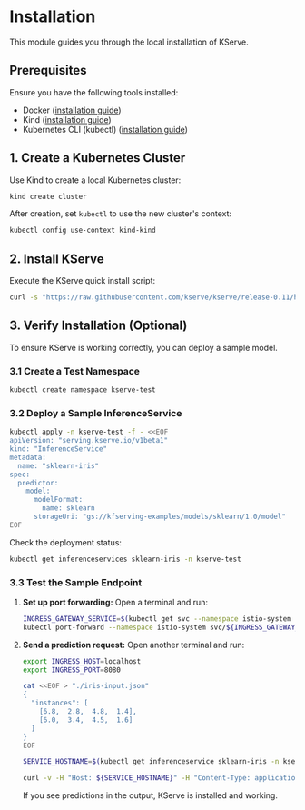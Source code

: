 # Installation

This module guides you through the local installation of KServe.

## Prerequisites

Ensure you have the following tools installed:
- Docker ([installation guide](https://docs.docker.com/engine/install/))
- Kind ([installation guide](https://kind.sigs.k8s.io/docs/user/quick-start))
- Kubernetes CLI (kubectl) ([installation guide](https://kubernetes.io/docs/tasks/tools/))

## 1. Create a Kubernetes Cluster

Use Kind to create a local Kubernetes cluster:
```bash
kind create cluster
```

After creation, set `kubectl` to use the new cluster's context:
```bash
kubectl config use-context kind-kind
```

## 2. Install KServe

Execute the KServe quick install script:
```bash
curl -s "https://raw.githubusercontent.com/kserve/kserve/release-0.11/hack/quick_install.sh" | bash
```

## 3. Verify Installation (Optional)

To ensure KServe is working correctly, you can deploy a sample model.

### 3.1 Create a Test Namespace
```bash
kubectl create namespace kserve-test
```

### 3.2 Deploy a Sample InferenceService
```bash
kubectl apply -n kserve-test -f - <<EOF
apiVersion: "serving.kserve.io/v1beta1"
kind: "InferenceService"
metadata:
  name: "sklearn-iris"
spec:
  predictor:
    model:
      modelFormat:
        name: sklearn
      storageUri: "gs://kfserving-examples/models/sklearn/1.0/model"
EOF
```

Check the deployment status:
```bash
kubectl get inferenceservices sklearn-iris -n kserve-test
```

### 3.3 Test the Sample Endpoint

1.  **Set up port forwarding:**
    Open a terminal and run:
    ```bash
    INGRESS_GATEWAY_SERVICE=$(kubectl get svc --namespace istio-system --selector="app=istio-ingressgateway" --output jsonpath='{.items[0].metadata.name}')
    kubectl port-forward --namespace istio-system svc/${INGRESS_GATEWAY_SERVICE} 8080:80
    ```

2.  **Send a prediction request:**
    Open another terminal and run:
    ```bash
    export INGRESS_HOST=localhost
    export INGRESS_PORT=8080

    cat <<EOF > "./iris-input.json"
    {
      "instances": [
        [6.8,  2.8,  4.8,  1.4],
        [6.0,  3.4,  4.5,  1.6]
      ]
    }
    EOF

    SERVICE_HOSTNAME=$(kubectl get inferenceservice sklearn-iris -n kserve-test -o jsonpath='{.status.url}' | cut -d "/" -f 3)

    curl -v -H "Host: ${SERVICE_HOSTNAME}" -H "Content-Type: application/json" "http://${INGRESS_HOST}:${INGRESS_PORT}/v1/models/sklearn-iris:predict" -d @./iris-input.json
    ```
    If you see predictions in the output, KServe is installed and working.